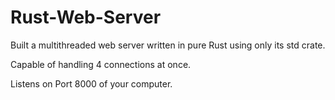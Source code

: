 ﻿# Rust-Web-Server
Built a multithreaded web server written in pure Rust using only its std crate.

Capable of handling 4 connections at once. 

Listens on Port 8000 of your computer.
